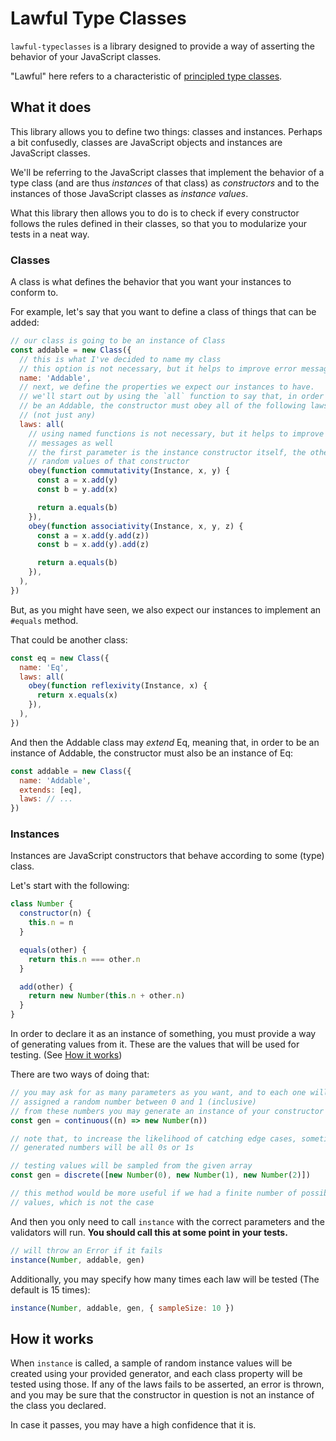 # Lawful Type Classes

`lawful-typeclasses` is a library designed to provide a way of asserting
the behavior of your JavaScript classes.

"Lawful" here refers to a characteristic of [principled type classes](https://degoes.net/articles/principled-typeclasses).

## What it does

This library allows you to define two things: classes and instances. Perhaps
a bit confusedly, classes are JavaScript objects and instances are
JavaScript classes.

We'll be referring to the JavaScript classes that implement the behavior of
a type class (and are thus _instances_ of that class) as _constructors_ and
to the instances of those JavaScript classes as _instance values_.

What this library then allows you to do is to check if every constructor follows
the rules defined in their classes, so that you to modularize your tests in a
neat way.

### Classes

A class is what defines the behavior that you want your instances to
conform to.

For example, let's say that you want to define a class of things that can be
added:

```javascript
// our class is going to be an instance of Class
const addable = new Class({
  // this is what I've decided to name my class
  // this option is not necessary, but it helps to improve error messages
  name: 'Addable',
  // next, we define the properties we expect our instances to have.
  // we'll start out by using the `all` function to say that, in order to
  // be an Addable, the constructor must obey all of the following laws
  // (not just any)
  laws: all(
    // using named functions is not necessary, but it helps to improve error
    // messages as well
    // the first parameter is the instance constructor itself, the others are
    // random values of that constructor
    obey(function commutativity(Instance, x, y) {
      const a = x.add(y)
      const b = y.add(x)

      return a.equals(b)
    }),
    obey(function associativity(Instance, x, y, z) {
      const a = x.add(y.add(z))
      const b = x.add(y).add(z)

      return a.equals(b)
    }),
  ),
})
```

But, as you might have seen, we also expect our instances to implement an
`#equals` method.

That could be another class:

```javascript
const eq = new Class({
  name: 'Eq',
  laws: all(
    obey(function reflexivity(Instance, x) {
      return x.equals(x)
    }),
  ),
})
```

And then the Addable class may _extend_ Eq, meaning that, in order to be an
instance of Addable, the constructor must also be an instance of Eq:

```javascript
const addable = new Class({
  name: 'Addable',
  extends: [eq],
  laws: // ...
})
```

### Instances

Instances are JavaScript constructors that behave according to some (type)
class.

Let's start with the following:

```javascript
class Number {
  constructor(n) {
    this.n = n
  }

  equals(other) {
    return this.n === other.n
  }

  add(other) {
    return new Number(this.n + other.n)
  }
}
```

In order to declare it as an instance of something, you must provide a way of
generating values from it. These are the values that will be used for testing.
(See [How it works](#lt-how-it-works))

There are two ways of doing that:

```javascript
// you may ask for as many parameters as you want, and to each one will be
// assigned a random number between 0 and 1 (inclusive)
// from these numbers you may generate an instance of your constructor
const gen = continuous((n) => new Number(n))

// note that, to increase the likelihood of catching edge cases, sometimes the
// generated numbers will be all 0s or 1s
```

```javascript
// testing values will be sampled from the given array
const gen = discrete([new Number(0), new Number(1), new Number(2)])

// this method would be more useful if we had a finite number of possible
// values, which is not the case
```

And then you only need to call `instance` with the correct parameters and
the validators will run. **You should call this at some point in your tests.**

```javascript
// will throw an Error if it fails
instance(Number, addable, gen)
```

Additionally, you may specify how many times each law will be tested (The
default is 15 times):

```javascript
instance(Number, addable, gen, { sampleSize: 10 })
```

<h2 id="lt-how-it-works">How it works</h2>

When `instance` is called, a sample of random instance values will be created
using your provided generator, and each class property will be tested using
those.
If any of the laws fails to be asserted, an error is thrown, and you may be sure
that the constructor in question is not an instance of the class you declared.

In case it passes, you may have a high confidence that it is.
